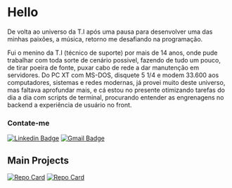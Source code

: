# Hello 

De volta ao universo da T.I após uma pausa para desenvolver uma das minhas paixões, a música, retorno me desafiando na programação.

Fui o menino da T.I (técnico de suporte) por mais de 14 anos, onde pude trabalhar com toda sorte de cenário possivel, fazendo de tudo um pouco, de tirar poeira de fonte, puxar cabo de rede a dar manutenção em servidores. Do PC XT com MS-DOS, disquete 5 1/4 e modem 33.600 aos computadores, sistemas e redes modernas, já provei muito deste universo, mas faltava aprofundar mais, e cá estou no presente otimizando tarefas do dia a dia com scripts de terminal, procurando entender as engrenagens no backend a experiência de usuário no front.

### Contate-me

[![Linkedin Badge](https://img.shields.io/badge/-reginaldosnunes-blue?style=flat-square&logo=Linkedin&logoColor=white&link=https://www.linkedin.com/in/reginaldosnunes/)](https://www.linkedin.com/in/reginaldosnunes/) [![Gmail Badge](https://img.shields.io/badge/-dev@reginaldonunes.com.br-d14836?style=flat-square&logo=Gmail&logoColor=white&link=mailto:dev@reginaldonunes.com.br)](mailto:dev@reginaldonunes.com.br)

## Main Projects

[![Repo Card](https://github-readme-stats.vercel.app/api/pin/?username=reginaldosnunes&repo=nlw-ia-foundations&bg_color=000&border_color=30A3DC&show_icons=true&icon_color=30A3DC&title_color=E94D5F&text_color=FFF)](https://github.com/reginaldosnunes/nlw-ia-foundations)
[![Repo Card](https://github-readme-stats.vercel.app/api/pin/?username=reginaldosnunes&repo=devlinks&bg_color=000&border_color=30A3DC&show_icons=true&icon_color=30A3DC&title_color=E94D5F&text_color=FFF)](https://github.com/reginaldosnunes/devlinks)
